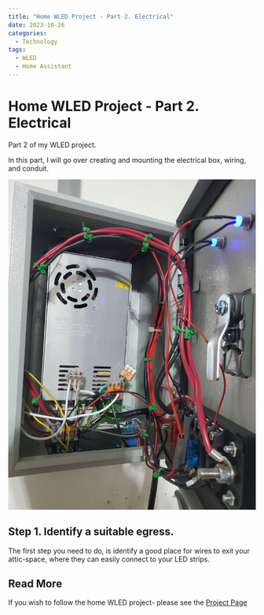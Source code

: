 ```yaml
---
title: "Home WLED Project - Part 2. Electrical"
date: 2023-10-26
categories:
  - Technology
tags:
  - WLED
  - Home Assistant
---
```


# Home WLED Project - Part 2. Electrical

Part 2 of my WLED project.

In this part, I will go over creating and mounting the electrical box, wiring, and conduit.

![](./assets-wled/completed-electrical-box.webP)

<!-- more -->

## Step 1. Identify a suitable egress.

The first step you need to do, is identify a good place for wires to exit your attic-space, where they can easily connect to your LED strips.

## Read More

If you wish to follow the home WLED project- please see the [Project Page](./../../../../pages/Projects/WLED-House-Lighting.md)